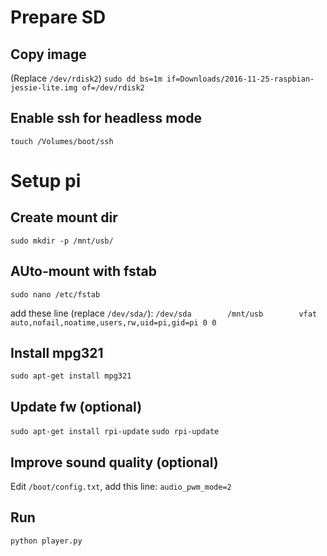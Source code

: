 # Prepare SD

## Copy image 

(Replace `/dev/rdisk2`)
`sudo dd bs=1m if=Downloads/2016-11-25-raspbian-jessie-lite.img of=/dev/rdisk2`

## Enable ssh for headless mode

`touch /Volumes/boot/ssh`


# Setup pi

## Create mount dir

`sudo mkdir -p /mnt/usb/`

## AUto-mount with fstab

`sudo nano /etc/fstab`

add these line (replace `/dev/sda/`):
`/dev/sda        /mnt/usb        vfat    auto,nofail,noatime,users,rw,uid=pi,gid=pi 0 0`


## Install mpg321
`sudo apt-get install mpg321`

## Update fw (optional)
`sudo apt-get install rpi-update`
`sudo rpi-update`

## Improve sound quality (optional)
Edit `/boot/config.txt`, add this line:
`audio_pwm_mode=2`

## Run
`python player.py`

